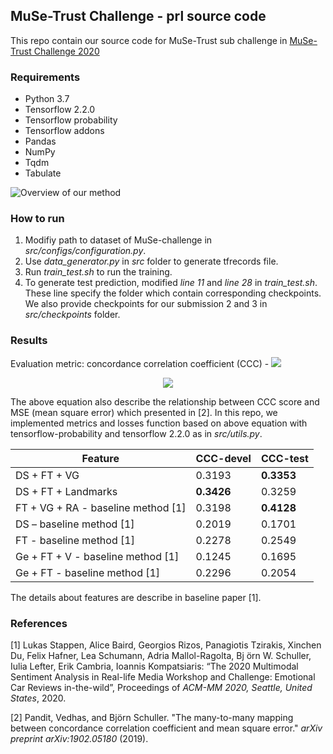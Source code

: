 ## MuSe-Trust Challenge - prl source code

This repo contain our source code for MuSe-Trust sub challenge in [MuSe-Trust Challenge 2020](https://www.muse-challenge.org/)

### Requirements
- Python 3.7
- Tensorflow 2.2.0
- Tensorflow probability
- Tensorflow addons
- Pandas
- NumPy
- Tqdm
- Tabulate

![Overview of our method](overview.png?raw=true "An overview of our method")

### How to run
1. Modifiy path to dataset of MuSe-challenge in *src/configs/configuration.py*.
2. Use *data_generator.py* in *src* folder to generate tfrecords file.
3. Run *train_test.sh* to run the training.
4. To generate test prediction, modified *line 11* and *line 28* in *train_test.sh*. These line specify the folder which contain corresponding checkpoints. We also provide checkpoints for our submission 2 and 3 in *src/checkpoints* folder.

### Results

Evaluation metric: concordance correlation coefficient (CCC) - <img src="https://latex.codecogs.com/gif.latex?%5Csmall%20%5Crho_%7Bc%7D">
<p align="center">
  <img src="https://latex.codecogs.com/gif.latex?%5Csmall%20%5Crho_%7Bc%7D%28y%2C%20%5Chat%7By%7D%29%20%3D%20%5Cfrac%7B2%5Csigma%28y%2C%20%5Chat%7By%7D%29%7D%7B%5Csigma%28y%2Cy%29%20&plus;%20%5Csigma%28%5Chat%7By%7D%2C%5Chat%7By%7D%29%20&plus;%20%28%5Cmu-%5Chat%7B%5Cmu%7D%29%5E%7B2%7D%7D%20%3D%20%5Cfrac%7B2%5Crho%28y%2C%5Chat%7By%7D%29%5Csqrt%7B%5Csigma%28y%2C%20y%29%5Csigma%28%5Chat%7By%7D%2C%5Chat%7By%7D%29%7D%7D%7B%5Csigma%28y%2Cy%29%20&plus;%20%5Csigma%28%5Chat%7By%7D%2C%5Chat%7By%7D%29%20&plus;%20%28%5Cmu-%5Chat%7B%5Cmu%7D%29%5E%7B2%7D%7D%20%3D%20%5Cleft%5B1%20&plus;%20%5Cfrac%7B%5Cmathrm%7BMSE%7D%28y%2C%5Chat%7By%7D%29%7D%7B2%5Csigma%28y%2C%5Chat%7By%7D%29%7D%5Cright%5D%5E%7B-1%7D">
  </p>
  
The above equation also describe the relationship between CCC score and MSE (mean square error) which presented in [2]. In this repo, we implemented metrics and losses function based on above equation with tensorflow-probability and tensorflow 2.2.0 as in *src/utils.py*.

| Feature  | CCC-devel | CCC-test |
| ------------- | ------------- | ------------- |
| DS + FT + VG  | 0.3193  | **0.3353** |
| DS + FT + Landmarks  | **0.3426**  | 0.3259 |
| FT + VG + RA - baseline method [1] | 0.3198 | **0.4128** |
| DS – baseline method [1] | 0.2019 | 0.1701 |
| FT - baseline method [1] | 0.2278 | 0.2549 |
| Ge + FT + V - baseline method [1] | 0.1245 | 0.1695 |
| Ge + FT - baseline method [1] | 0.2296 | 0.2054 |

The details about features are describe in baseline paper [1].

### References

[1] Lukas Stappen, Alice Baird, Georgios Rizos, Panagiotis Tzirakis, Xinchen Du, Felix Hafner, Lea Schumann, Adria Mallol-Ragolta, Bj ̈orn W. Schuller, Iulia Lefter, Erik Cambria, Ioannis Kompatsiaris: “The 2020 Multimodal Sentiment Analysis in Real-life Media Workshop and Challenge: Emotional Car Reviews in-the-wild”, Proceedings of *ACM-MM 2020, Seattle, United States*, 2020.

[2] Pandit, Vedhas, and Björn Schuller. "The many-to-many mapping between concordance correlation coefficient and mean square error." *arXiv preprint arXiv:1902.05180* (2019).
